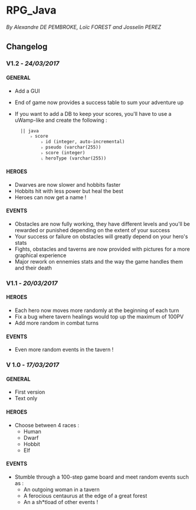 # RPG_Java
###### By Alexandre DE PEMBROKE, Loïc FOREST  and Josselin PEREZ

## Changelog
### V1.2 - *24/03/2017*
#### GENERAL
- Add a GUI
- End of game now provides a success table to sum your adventure up
- If you want to add a DB to keep your scores, you'll have to use a uWamp-like and create the following :
        
        || java
            ˫ score
                ˫ id (integer, auto-incremental)
                ˫ pseudo (varchar(255))
                ˫ score (integer)
                ˪ heroType (varchar(255))

#### HEROES
- Dwarves are now slower and hobbits faster
- Hobbits hit with less power but heal the best
- Heroes can now get a name !

#### EVENTS
- Obstacles are now fully working, they have different levels and you'll be rewarded or punished depending on the extent of your success
- Your success or failure on obstacles will greatly depend on your hero's stats
- Fights, obstacles and taverns are now provided with pictures for a more graphical experience
- Major rework on ennemies stats and the way the game handles them and their death

### V1.1 - *20/03/2017*
#### HEROES
- Each hero now moves more randomly at the beginning of each turn
- Fix a bug where tavern healings would top up the maximum of 100PV
- Add more random in combat turns

#### EVENTS
- Even more random events in the tavern !


### V 1.0 - *17/03/2017*
#### GENERAL
- First version
- Text only

#### HEROES
- Choose between 4 races :
    - Human
    - Dwarf
    - Hobbit
    - Elf
   
#### EVENTS
- Stumble through a 100-step game board and meet random events such as :
    - An outgoing woman in a tavern
    - A ferocious centaurus at the edge of a great forest
    - An a sh*tload of other events !
    